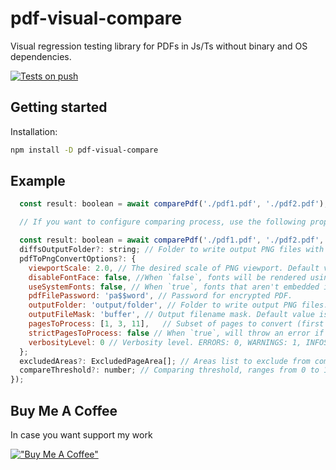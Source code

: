 # pdf-visual-compare

Visual regression testing library for PDFs in Js/Ts without binary and OS dependencies.

[![Tests on push](https://github.com/dichovsky/pdf-visual-compare/actions/workflows/test.yml/badge.svg?branch=main)](https://github.com/dichovsky/pdf-visual-compare/actions/workflows/test.yml)

## Getting started

Installation:

```sh
npm install -D pdf-visual-compare
```

## Example

```javascript
  const result: boolean = await comparePdf('./pdf1.pdf', './pdf2.pdf');

  // If you want to configure comparing process, use the following props

  const result: boolean = await comparePdf('./pdf1.pdf', './pdf2.pdf', {
  diffsOutputFolder?: string; // Folder to write output PNG files with differences
  pdfToPngConvertOptions?: {
    viewportScale: 2.0, // The desired scale of PNG viewport. Default value is 1.0.
    disableFontFace: false, //When `false`, fonts will be rendered using a built-in font renderer that constructs the glyphs with primitive path commands. Default value is true.
    useSystemFonts: false, // When `true`, fonts that aren't embedded in the PDF document will fallback to a system font. Default value is false.
    pdfFilePassword: 'pa$$word', // Password for encrypted PDF.
    outputFolder: 'output/folder', // Folder to write output PNG files. If not specified, PNG output will be available only as a Buffer content, without saving to a file.
    outputFileMask: 'buffer', // Output filename mask. Default value is 'buffer'.
    pagesToProcess: [1, 3, 11],   // Subset of pages to convert (first page = 1), other pages will be skipped if specified.
    strictPagesToProcess: false // When `true`, will throw an error if specified page number in pagesToProcess is invalid, otherwise will skip invalid page. Default value is false.
    verbosityLevel: 0 // Verbosity level. ERRORS: 0, WARNINGS: 1, INFOS: 5. Default value is 0.
  };
  excludedAreas?: ExcludedPageArea[]; // Areas list to exclude from comparing for each PDF page. Empty array by default.
  compareThreshold?: number; // Comparing threshold, ranges from 0 to 1. Smaller values make the comparison more sensitive. 0.1 by default.
});

```

## Buy Me A Coffee

In case you want support my work

[!["Buy Me A Coffee"](https://www.buymeacoffee.com/assets/img/custom_images/orange_img.png)](https://buymeacoffee.com/dichovsky)

